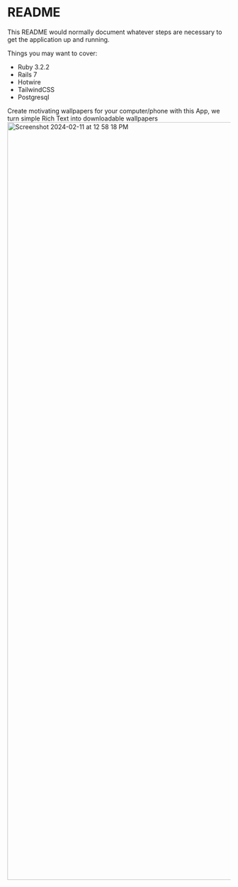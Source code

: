 # README

This README would normally document whatever steps are necessary to get the
application up and running.

Things you may want to cover:

* Ruby 3.2.2
* Rails 7
* Hotwire
* TailwindCSS
* Postgresql

Create motivating wallpapers for your computer/phone with this App, we turn simple Rich Text into downloadable wallpapers  
<img width="1710" alt="Screenshot 2024-02-11 at 12 58 18 PM" src="https://github.com/enochtamulonis/motivational-app/assets/63070125/9c9b3cad-0362-43d3-93a9-1b67538b3f9d">

